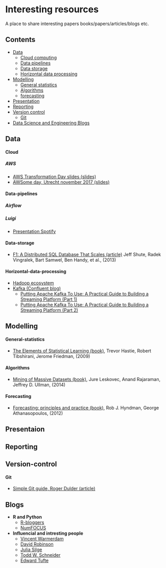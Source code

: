 # Interesting resources
A place to share interesting papers books/papers/articles/blogs etc.

## Contents

* [Data](#data)
  * [Cloud computing](#cloud)
  * [Data pipelines](#data-pipelines)
  * [Data storage](#data-storage)
  * [Horizontal data processing](Horizontal-data-processing)
* [Modelling](#modelling)
  * [General statistics](#general-statistics)
  * [Algorithms](#algorithms)
  * [forecasting](#forecasting)
* [Presentation](#presentation)
* [Reporting](#reporting)
* [Version control](#version-control)
  * [Git](#git)
* [Data Science and Engineering Blogs](#blogs)


## Data

#### Cloud

##### AWS
* [AWS Transformation Day slides (slides)](https://www.slideshare.net/AmazonWebServices/tag/benelux-transformation-day-2017)
* [AWSome day, Utrecht november 2017 (slides)](https://www.slideshare.net/secret/3AyYGeM9cMeT26)

#### Data-pipelines

##### Airflow

##### Luigi
* [Presentation Spotify](https://www.slideshare.net/erikbern/luigi-presentation-nyc-data-science)

#### Data-storage
* [F1: A Distributed SQL Database That Scales (article)](https://static.googleusercontent.com/media/research.google.com/nl//pubs/archive/41344.pdf) Jeff Shute, Radek Vingralek, Bart Samwel, Ben Handy, et al., (2013)

#### Horizontal-data-processing
* [Hadoop ecosystem](https://hadoopecosystemtable.github.io/)
* [Kafka (Confluent blog)](https://www.confluent.io/blog/)
    * [Putting Apache Kafka To Use: A Practical Guide to Building a Streaming Platform (Part 1)](https://www.confluent.io/blog/stream-data-platform-1/)
    * [Putting Apache Kafka To Use: A Practical Guide to Building a Streaming Platform (Part 2)](https://www.confluent.io/blog/stream-data-platform-2/)


## Modelling

#### General-statistics
* [The Elements of Statistical Learning (book)](https://statweb.stanford.edu/~tibs/ElemStatLearn/printings/ESLII_print10.pdf), Trevor Hastie, Robert Tibshirani, Jerome Friedman, (2009)

#### Algorithms
* [Mining of Massive Datasets (book)](http://infolab.stanford.edu/~ullman/mmds/book.pdf), Jure Leskovec, Anand Rajaraman, Jeffrey D. Ullman, (2014)

#### Forecasting
* [Forecasting: principles and practice (book)](https://www.otexts.org/fpp), Rob J. Hyndman, George Athanasopoulos, (2012)  


## Presentaion


## Reporting


## Version-control

#### Git
* [Simple Git guide, Roger Dulder (article)](http://rogerdudler.github.io/git-guide/)


## Blogs
* **R and Python**
  * [R-bloggers](https://r-bloggers.com)
  * [NumFOCUS](https://www.numfocus.org)
* **Influencial and intresting people**
  * [Vincent Warmerdam](http://koaning.io)
  * [David Robinson](http://varianceexplained.org)
  * [Julia Silge](http://juliasilge.com)
  * [Todd W. Schneider](http://toddwschneider.com)
  * [Edward Tufte](https://www.edwardtufte.com/tufte/)
